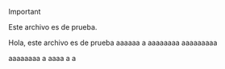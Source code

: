 > [!IMPORTANT]
> Este archivo es de prueba.

Hola, este archivo es de prueba
aaaaaa
a
aaaaaaaa
aaaaaaaaa

aaaaaaaa
a
aaaa
a
a
